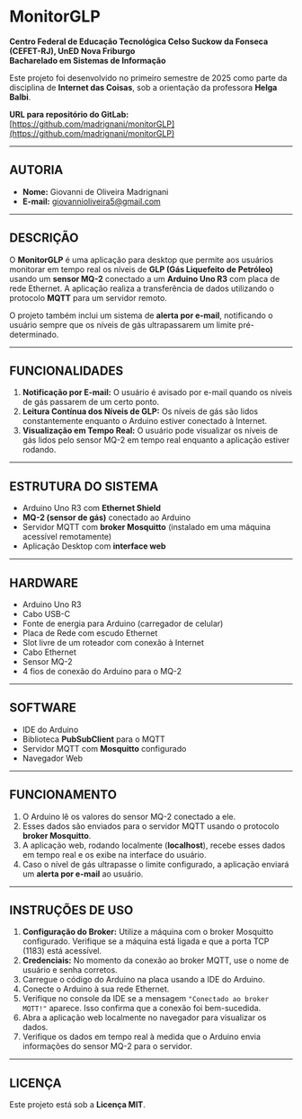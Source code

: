 # MonitorGLP

**Centro Federal de Educação Tecnológica Celso Suckow da Fonseca (CEFET-RJ), UnED Nova Friburgo**  
**Bacharelado em Sistemas de Informação**

Este projeto foi desenvolvido no primeiro semestre de 2025 como parte da disciplina de **Internet das Coisas**, sob a orientação da professora **Helga Balbi**.

**URL para repositório do GitLab:** [https://github.com/madrignani/monitorGLP](https://github.com/madrignani/monitorGLP)

---

## AUTORIA

- **Nome:** Giovanni de Oliveira Madrignani  
- **E-mail:** giovannioliveira5@gmail.com

---

## DESCRIÇÃO

O **MonitorGLP** é uma aplicação para desktop que permite aos usuários monitorar em tempo real os níveis de **GLP (Gás Liquefeito de Petróleo)** usando um **sensor MQ-2** conectado a um **Arduino Uno R3** com placa de rede Ethernet. A aplicação realiza a transferência de dados utilizando o protocolo **MQTT** para um servidor remoto.

O projeto também inclui um sistema de **alerta por e-mail**, notificando o usuário sempre que os níveis de gás ultrapassarem um limite pré-determinado.

---

## FUNCIONALIDADES

1. **Notificação por E-mail:** O usuário é avisado por e-mail quando os níveis de gás passarem de um certo ponto.  
2. **Leitura Contínua dos Níveis de GLP:** Os níveis de gás são lidos constantemente enquanto o Arduino estiver conectado à Internet.  
3. **Visualização em Tempo Real:** O usuário pode visualizar os níveis de gás lidos pelo sensor MQ-2 em tempo real enquanto a aplicação estiver rodando.

---

## ESTRUTURA DO SISTEMA

- Arduino Uno R3 com **Ethernet Shield**  
- **MQ-2 (sensor de gás)** conectado ao Arduino  
- Servidor MQTT com **broker Mosquitto** (instalado em uma máquina acessível remotamente)  
- Aplicação Desktop com **interface web**

---

## HARDWARE

- Arduino Uno R3  
- Cabo USB-C  
- Fonte de energia para Arduino (carregador de celular)  
- Placa de Rede com escudo Ethernet  
- Slot livre de um roteador com conexão à Internet  
- Cabo Ethernet  
- Sensor MQ-2  
- 4 fios de conexão do Arduino para o MQ-2

---

## SOFTWARE

- IDE do Arduino  
- Biblioteca **PubSubClient** para o MQTT  
- Servidor MQTT com **Mosquitto** configurado  
- Navegador Web

---

## FUNCIONAMENTO

1. O Arduino lê os valores do sensor MQ-2 conectado a ele.  
2. Esses dados são enviados para o servidor MQTT usando o protocolo **broker Mosquitto**.  
3. A aplicação web, rodando localmente (**localhost**), recebe esses dados em tempo real e os exibe na interface do usuário.  
4. Caso o nível de gás ultrapasse o limite configurado, a aplicação enviará um **alerta por e-mail** ao usuário.

---

## INSTRUÇÕES DE USO

1. **Configuração do Broker:** Utilize a máquina com o broker Mosquitto configurado. Verifique se a máquina está ligada e que a porta TCP (1183) está acessível.  
2. **Credenciais:** No momento da conexão ao broker MQTT, use o nome de usuário e senha corretos.  
3. Carregue o código do Arduino na placa usando a IDE do Arduino.  
4. Conecte o Arduino à sua rede Ethernet.  
5. Verifique no console da IDE se a mensagem `"Conectado ao broker MQTT!"` aparece. Isso confirma que a conexão foi bem-sucedida.  
6. Abra a aplicação web localmente no navegador para visualizar os dados.  
7. Verifique os dados em tempo real à medida que o Arduino envia informações do sensor MQ-2 para o servidor.

---

## LICENÇA

Este projeto está sob a **Licença MIT**.
